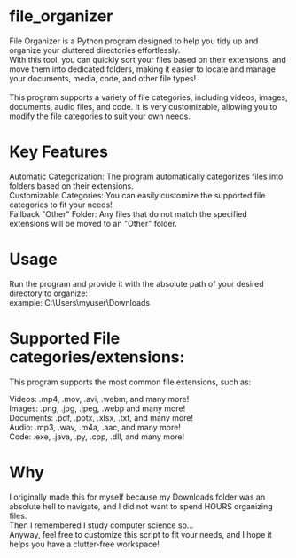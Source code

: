 # file_organizer
File Organizer is a Python program designed to help you tidy up and organize your cluttered directories effortlessly.<br>
With this tool, you can quickly sort your files based on their extensions, and move them into dedicated folders, making it easier to locate and manage your documents, media, code, and other file types!<br><br>
This program supports a variety of file categories, including videos, images, documents, audio files, and code. It is very customizable, allowing you to modify the file categories to suit your own needs.

# Key Features
Automatic Categorization: The program automatically categorizes files into folders based on their extensions.<br>
Customizable Categories: You can easily customize the supported file categories to fit your needs!<br>
Fallback "Other" Folder: Any files that do not match the specified extensions will be moved to an "Other" folder.

# Usage
Run the program and provide it with the absolute path of your desired directory to organize:<br>
example: C:\Users\myuser\Downloads

# Supported File categories/extensions:
This program supports the most common file extensions, such as:

Videos: .mp4, .mov, .avi, .webm, and many more!<br>
Images: .png, .jpg, .jpeg, .webp and many more!<br>
Documents: .pdf, .pptx, .xlsx, .txt, and many more!<br>
Audio: .mp3, .wav, .m4a, .aac, and many more!<br>
Code: .exe, .java, .py, .cpp, .dll, and many more!<br>

# Why
I originally made this for myself because my Downloads folder was an absolute hell to navigate, and I did not want to spend HOURS organizing files.<br>
Then I remembered I study computer science so...<br>
Anyway, feel free to customize this script to fit your needs, and I hope it helps you have a clutter-free workspace!<br>
